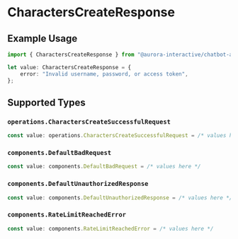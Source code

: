 # CharactersCreateResponse

## Example Usage

```typescript
import { CharactersCreateResponse } from "@aurora-interactive/chatbot-api-sdk/models/operations";

let value: CharactersCreateResponse = {
    error: "Invalid username, password, or access token",
};
```

## Supported Types

### `operations.CharactersCreateSuccessfulRequest`

```typescript
const value: operations.CharactersCreateSuccessfulRequest = /* values here */
```

### `components.DefaultBadRequest`

```typescript
const value: components.DefaultBadRequest = /* values here */
```

### `components.DefaultUnauthorizedResponse`

```typescript
const value: components.DefaultUnauthorizedResponse = /* values here */
```

### `components.RateLimitReachedError`

```typescript
const value: components.RateLimitReachedError = /* values here */
```

